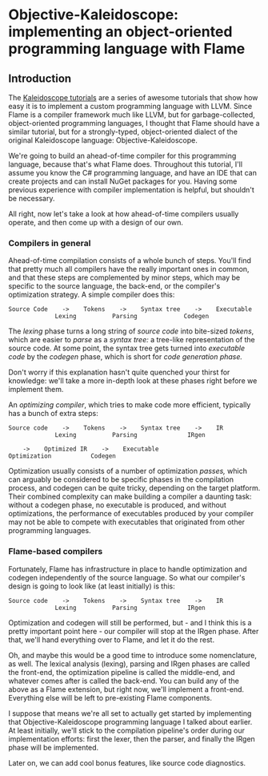 
# Objective-Kaleidoscope: implementing an object-oriented programming language with Flame

## Introduction

The [Kaleidoscope tutorials](http://llvm.org/docs/tutorial/) are a series of awesome tutorials that show how easy it is to implement a custom programming language with LLVM. Since Flame is a compiler framework much like LLVM, but for garbage-collected, object-oriented programming languages, I thought that Flame should have a similar tutorial, but for a strongly-typed, object-oriented dialect of the original Kaleidoscope language: Objective-Kaleidoscope.

We're going to build an ahead-of-time compiler for this programming language, because that's what Flame does. Throughout this tutorial, I'll assume you know the C# programming language, and have an IDE that can create projects and can install NuGet packages for you. Having some previous experience with compiler implementation is helpful, but shouldn't be necessary.

All right, now let's take a look at how ahead-of-time compilers usually operate, and then come up with a design of our own.

### Compilers in general  

Ahead-of-time compilation consists of a whole bunch of steps. You'll find that pretty much all compilers have the really important ones in common, and that these steps are complemented by minor steps, which may be specific to the source language, the back-end, or the compiler's optimization strategy. A simple compiler does this:

    Source Code    ->    Tokens    ->    Syntax tree    ->    Executable
                 Lexing          Parsing             Codegen

The _lexing_ phase turns a long string of _source code_ into bite-sized _tokens_, which are easier to _parse_ as a _syntax tree:_ a tree-like representation of the source code. At some point, the syntax tree gets turned into _executable code_ by the _codegen_ phase, which is short for _code generation phase._

Don't worry if this explanation hasn't quite quenched your thirst for knowledge: we'll take a more in-depth look at these phases right before we implement them.  

An _optimizing compiler_, which tries to make code more efficient, typically has a bunch of extra steps:

    Source code    ->    Tokens    ->    Syntax tree    ->    IR    
                 Lexing          Parsing              IRgen

        ->    Optimized IR    ->    Executable
    Optimization           Codegen


Optimization usually consists of a number of optimization _passes,_ which can arguably be considered to be specific phases in the compilation process, and codegen can be quite tricky, depending on the target platform. Their combined complexity can make building a compiler a daunting task: without a codegen phase, no executable is produced, and without optimizations, the performance of executables produced by your compiler may not be able to compete with executables that originated from other programming languages.

### Flame-based compilers

Fortunately, Flame has infrastructure in place to handle optimization and codegen independently of the source language. So what our compiler's design is going to look like (at least initially) is this:

    Source code    ->    Tokens    ->    Syntax tree    ->    IR    
                 Lexing          Parsing              IRgen

Optimization and codegen will still be performed, but - and I think this is a pretty important point here - our compiler will stop at the IRgen phase. After that, we'll hand everything over to Flame, and let it do the rest.

Oh, and maybe this would be a good time to introduce some nomenclature, as well. The lexical analysis (lexing), parsing and IRgen phases are called the front-end, the optimization pipeline is called the middle-end, and whatever comes after is called the back-end. You can build any of the above as a Flame extension, but right now, we'll implement a front-end. Everything else will be left to pre-existing Flame components.

I suppose that means we're all set to actually get started by implementing that Objective-Kaleidoscope programming language I talked about earlier. At least initially, we'll stick to the compilation pipeline's order during our implementation efforts: first the lexer, then the parser, and finally the IRgen phase will be implemented.

Later on, we can add cool bonus features, like source code diagnostics.
